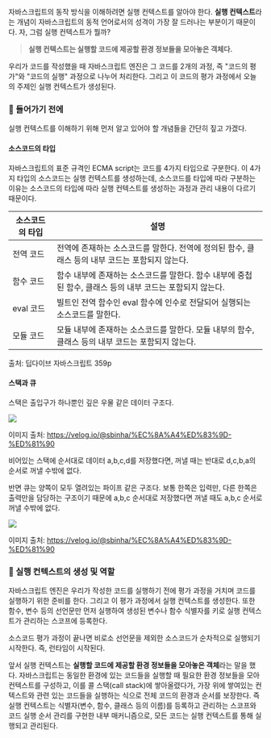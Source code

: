자바스크립트의 동작 방식을 이해하려면 실행 컨텍스트를 알아야 한다. **실행 컨텍스트**라는 개념이 자바스크립트의 동적 언어로서의 성격이 가장 잘 드러나는 부분이기 때문이다. 자, 그럼 실행 컨텍스트가 뭘까?

> **실행 컨텍스트는 실행할 코드에 제공할 환경 정보들을 모아놓은 객체다.**

우리가 코드를 작성했을 때 자바스크립트 엔진은 그 코드를 2개의 과정, 즉 "코드의 평가"와 "코드의 실행" 과정으로 나누어 처리한다. 그리고 이 코드의 평가 과정에서 오늘의 주제인 실행 컨텍스트가 생성된다.

### 🔎 들어가기 전에

실행 컨텍스트를 이해하기 위해 먼저 알고 있어야 할 개념들을 간단히 짚고 가겠다.

#### 소스코드의 타입

자바스크립트의 표준 규격인 ECMA script는 코드를 4가지 타입으로 구분한다. 이 4가지 타입의 소스코드는 실행 컨텍스트를 생성하는데, 소스코드를 타입에 따라 구분하는 이유는 소스코드의 타입에 따라 실행 컨텍스트를 생성하는 과정과 관리 내용이 다르기 때문이다.

| 소스코드의 타입 | 설명                                                                                                      |
| --------------- | --------------------------------------------------------------------------------------------------------- |
| 전역 코드       | 전역에 존재하는 소스코드를 말한다. 전역에 정의된 함수, 클래스 등의 내부 코드는 포함되지 않는다.           |
| 함수 코드       | 함수 내부에 존재하는 소스코드를 말한다. 함수 내부에 중첩된 함수, 클래스 등의 내부 코드는 포함되지 않는다. |
| eval 코드       | 빌트인 전역 함수인 eval 함수에 인수로 전달되어 실행되는 소스코드를 말한다.                                |
| 모듈 코드       | 모듈 내부에 존재하는 소스코드를 말한다. 모듈 내부의 함수, 클래스 등의 내부 코드는 포함되지 않는다.        |

출처: 딥다이브 자바스크립트 359p

#### 스택과 큐

스택은 출입구가 하나뿐인 깊은 우물 같은 데이터 구조다.

![](https://velog.velcdn.com/images/perfumellim/post/0cc5b0d4-10a8-43d4-ba56-432c6b4d00ad/image.png)

이미지 출처: https://velog.io/@sbinha/%EC%8A%A4%ED%83%9D-%ED%81%90

비어있는 스택에 순서대로 데이터 a,b,c,d를 저장했다면, 꺼낼 때는 반대로 d,c,b,a의 순서로 꺼낼 수밖에 없다.

반면 큐는 양쪽이 모두 열려있는 파이프 같은 구조다. 보통 한쪽은 입력만, 다른 한쪽은 출력만을 담당하는 구조이기 때문에 a,b,c 순서대로 저장했다면 꺼낼 때도 a,b,c 순서로 꺼낼 수밖에 없다.

![](https://velog.velcdn.com/images/perfumellim/post/95e5237d-361e-4d9a-828e-9f66cf4fb807/image.png)

이미지 출처: https://velog.io/@sbinha/%EC%8A%A4%ED%83%9D-%ED%81%90

### 🔹 실행 컨텍스트의 생성 및 역할

자바스크립트 엔진은 우리가 작성한 코드를 실행하기 전에 평가 과정을 거치며 코드를 실행하기 위한 준비를 한다. 그리고 이 평가 과정에서 실행 컨텍스트를 생성한다. 또한 함수, 변수 등의 선언문만 먼저 실행하여 생성된 변수나 함수 식별자를 키로 실행 컨텍스트가 관리하는 스코프에 등록한다.

소스코드 평가 과정이 끝나면 비로소 선언문을 제외한 소스코드가 순차적으로 실행되기 시작한다. 즉, 런타임이 시작된다.

앞서 실행 컨텍스트는 **실행할 코드에 제공할 환경 정보들을 모아놓은 객체**라는 말을 했다. 자바스크립트는 동일한 환경에 있는 코드들을 실행할 때 필요한 환경 정보들을 모아 컨텍스트를 구성하고, 이를 콜 스택(call stack)에 쌓아올렸다가, 가장 위에 쌓여있는 컨텍스트와 관련 있는 코드들을 실행하는 식으로 전체 코드의 환경과 순서를 보장한다. 즉 실행 컨텍스트는 식별자(변수, 함수, 클래스 등의 이름)를 등록하고 관리하는 스코프와 코드 실행 순서 관리를 구현한 내부 매커니즘으로, 모든 코드는 실행 컨텍스트를 통해 실행되고 관리된다.
